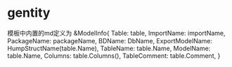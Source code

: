 # gentity

模板中内置的md定义为
&ModelInfo{
		Table:           table,
		ImportName:      importName,
		PackageName:     packageName,
		BDName:          DbName,
		ExportModelName: HumpStructName(table.Name),
		TableName:       table.Name,
		ModelName:       table.Name,
		Columns:         table.Columns(),
		TableComment:    table.Comment,
	}